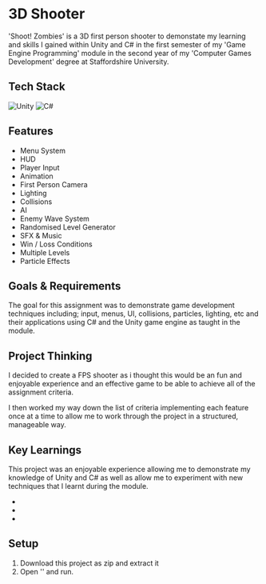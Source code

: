 
# 3D Shooter

'Shoot! Zombies' is a 3D first person shooter to demonstate my learning and skills I gained within Unity and C# in the first semester of my 'Game Engine Programming' module in the second year of my 'Computer Games Development' degree at Staffordshire University.


## Tech Stack
![Unity](https://img.shields.io/badge/unity-%23000000.svg?style=for-the-badge&logo=unity&logoColor=white)
![C#](https://img.shields.io/badge/c%23-%23239120.svg?style=for-the-badge&logo=c-sharp&logoColor=white)


## Features
- Menu System
- HUD
- Player Input
- Animation
- First Person Camera
- Lighting
- Collisions
- AI
- Enemy Wave System
- Randomised Level Generator
- SFX & Music
- Win / Loss Conditions
- Multiple Levels
- Particle Effects


## Goals & Requirements
The goal for this assignment was to demonstrate game development techniques including; input, menus, UI, collisions, particles, lighting, etc and their applications using C# and the Unity game engine as taught in the module.


## Project Thinking
I decided to create a FPS shooter as i thought this would be an fun and enjoyable experience and an effective game to be able to achieve all of the assignment criteria. 

I then worked my way down the list of criteria implementing each feature once at a time to allow me to work through the project in a structured, manageable way.


## Key Learnings
This project was an enjoyable experience allowing me to demonstrate my knowledge of Unity and C# as well as allow me to experiment with new techniques that I learnt during the module.

-
-
-


## Setup
1. Download this project as zip and extract it
2. Open '' and run.
    
